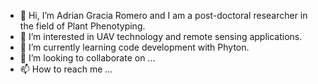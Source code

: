 - 👋 Hi, I’m Adrian Gracia Romero and I am a post-doctoral researcher in the field of Plant Phenotyping. 
- 👀 I’m interested in UAV technology and remote sensing applications.
- 🌱 I’m currently learning code development with Phyton.
- 💞️ I’m looking to collaborate on ...
- 📫 How to reach me ...

<!---
agraciaromero/agraciaromero is a ✨ special ✨ repository because its `README.md` (this file) appears on your GitHub profile.
You can click the Preview link to take a look at your changes.
--->
